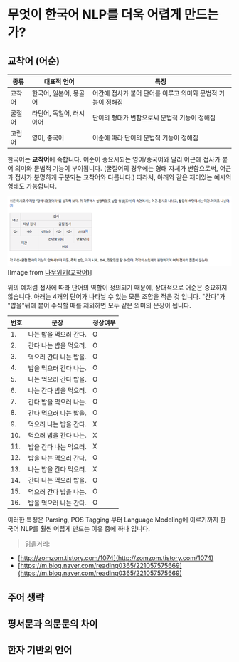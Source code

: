 # 무엇이 한국어 NLP를 더욱 어렵게 만드는가?

## 교착어 \(어순\)

| 종류 | 대표적 언어 | 특징 |
| --- | --- | --- |
| 교착어 | 한국어, 일본어, 몽골어 | 어간에 접사가 붙어 단어를 이루고 의미와 문법적 기능이 정해짐 |
| 굴절어 | 라틴어, 독일어, 러시아어 | 단어의 형태가 변함으로써 문법적 기능이 정해짐 |
| 고립어 | 영어, 중국어 | 어순에 따라 단어의 문법적 기능이 정해짐 |

한국어는 **교착어**에 속합니다. 어순이 중요시되는 영어/중국어와 달리 어근에 접사가 붙어 의미와 문법적 기능이 부여됩니다. (굴절어의 경우에는 형태 자체가 변함으로써, 어근과 접사가 분명하게 구분되는 교착어와 다릅니다.) 따라서, 아래와 같은 재미있는 예시의 형태도 가능합니다.

![](/assets/intro-why-korean-hell-example.png)
[Image from [나무위키(교착어)](https://namu.wiki/w/%EA%B5%90%EC%B0%A9%EC%96%B4)]

위의 예처럼 접사에 따라 단어의 역할이 정의되기 때문에, 상대적으로 어순은 중요하지 않습니다. 아래는 4개의 단어가 나타날 수 있는 모든 조합을 적은 것 입니다. "간다"가 "밥을"뒤에 붙어 수식할 때를 제외하면 모두 같은 의미의 문장이 됩니다.

|번호|문장|정상여부|
|-|-|-|
|1.|나는 밥을 먹으러 간다.|O|
|2.|간다 나는 밥을 먹으러.|O|
|3.|먹으러 간다 나는 밥을.|O|
|4.|밥을 먹으러 간다 나는.|O|
|5.|나는 먹으러 간다 밥을.|O|
|6.|나는 간다 밥을 먹으러.|O|
|7.|간다 밥을 먹으러 나는.|O|
|8.|간다 먹으러 나는 밥을.|O|
|9.|먹으러 나는 밥을 간다.|X|
|10.|먹으러 밥을 간다 나는.|X|
|11.|밥을 간다 나는 먹으러.|X|
|12.|밥을 나는 먹으러 간다.|O|
|13.|나는 밥을 간다 먹으러.|X|
|14.|간다 나는 먹으러 밥을.|O|
|15.|먹으러 간다 밥을 나는.|O|
|16.|밥을 먹으러 나는 간다.|O|

이러한 특징은 Parsing, POS Tagging 부터 Language Modeling에 이르기까지 한국어 NLP를 훨씬 어렵게 만드는 이유 중에 하나 입니다.

> 읽을거리:
* [http://zomzom.tistory.com/1074](http://zomzom.tistory.com/1074)
* [https://m.blog.naver.com/reading0365/221057575669](https://m.blog.naver.com/reading0365/221057575669)

## 주어 생략

## 평서문과 의문문의 차이

## 한자 기반의 언어




